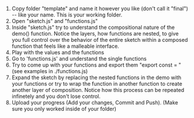 1. Copy folder "template" and name it however you like (don't call it "final") -- like your name. This is your working folder.
2. Open "sketch.js" and "functions.js"
3. Inside "sketch.js" try to understand the compositional nature of the demo() function. Notice the layers, how functions are nested, to give you full control over the behavior of the entire sketch within a composed function that feels like a malleable interface.
4. Play with the values and the functions
5. Go to 'functions.js' and understand the single functions
6. Try to come up with your functions and export them "export const = <your function>" (see examples in ./functions.js)
7. Expand the sketch by replacing the nested functions in the demo with your functions or try to wrap the function in another function to create another layer of composition. Notice how this process can be repeated infinetely and you don't lose control.
8. Upload your progress (Add your changes, Commit and Push). (Make sure you only worked inside of your folder)